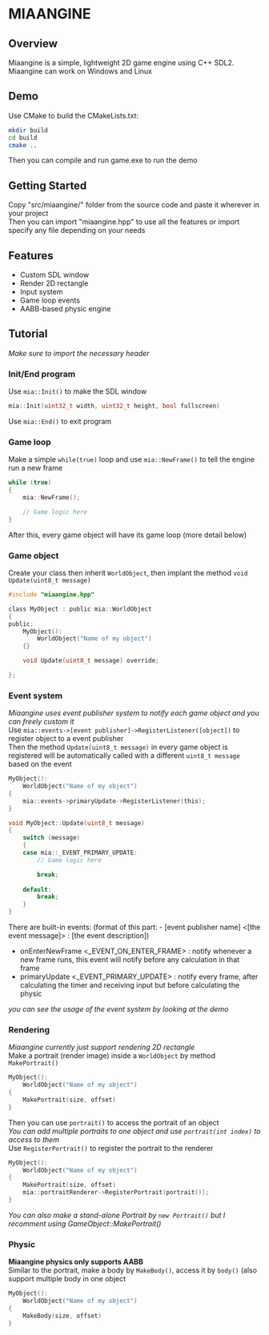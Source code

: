 # MIAANGINE

## Overview
Miaangine is a simple, lightweight 2D game engine using C++ SDL2.
Miaangine can work on Windows and Linux

## Demo
Use CMake to build the CMakeLists.txt:
```bash
mkdir build
cd build
cmake ..
```
Then you can compile and run game.exe to run the demo

## Getting Started
Copy "src/miaangine/" folder from the source code and paste it wherever in your project <br> 
Then you can import "miaangine.hpp" to use all the features or import specify any file depending on your needs

## Features
- Custom SDL window
- Render 2D rectangle
- Input system
- Game loop events
- AABB-based physic engine

## Tutorial
*Make sure to import the necessary header*

### Init/End program
Use ```mia::Init()``` to make the SDL window
```c
mia::Init(uint32_t width, uint32_t height, bool fullscreen)
```
Use ```mia::End()``` to exit program

### Game loop
Make a simple ```while(true)``` loop and use ```mia::NewFrame()``` to tell the engine run a new frame
```c
while (true)
{
    mia::NewFrame();

    // Game logic here
}
```
After this, every game object will have its game loop (more detail below)

### Game object
Create your class then inherit ```WorldObject```, then implant the method ```void Update(uint8_t message)```
```c
#include "miaangine.hpp"

class MyObject : public mia::WorldObject
{
public:
    MyObject():
        WorldObject("Name of my object")
    {}

    void Update(uint8_t message) override;

};
```

### Event system
*Miaangine uses event publisher system to notify each game object and you can freely custom it* <br>
Use ```mia::events->[event publisher]->RegisterListener([object])``` to register object to a event publisher <br>
Then the method ```Update(uint8_t message)``` in every game object is registered will be automatically called with a different ```uint8_t message``` based on the event 
```c
MyObject():
    WorldObject("Name of my object")
{
    mia::events->primaryUpdate->RegisterListener(this);
}
```
```c
void MyObject::Update(uint8_t message)
{
    switch (message)
    {
    case mia::_EVENT_PRIMARY_UPDATE:
        // Game logic here

        break;
    
    default:
        break;
    }
}
```
There are built-in events: (format of this part: - [event publisher name] <[the event message]> : [the event description]) <br>
- onEnterNewFrame <_EVENT_ON_ENTER_FRAME> : notify whenever a new frame runs, this event will notify before any calculation in that frame
- primaryUpdate <_EVENT_PRIMARY_UPDATE> : notify every frame, after calculating the timer and receiving input but before calculating the physic

*you can see the usage of the event system by looking at the demo*

### Rendering
*Miaangine currently just support rendering 2D rectangle* <br> 
Make a portrait (render image) inside a ```WorldObject``` by method ```MakePortrait()```
```c
MyObject():
    WorldObject("Name of my object")
{
    MakePortrait(size, offset)
}

```
Then you can use ```portrait()``` to access the portrait of an object <br>
*You can add multiple portraits to one object and use ```portrait(int index)``` to access to them* <br>
Use ```RegisterPortrait()``` to register the portrait to the renderer
```c
MyObject():
    WorldObject("Name of my object")
{
    MakePortrait(size, offset)
    mia::portraitRenderer->RegisterPortrait(portrait());
}
```
*You can also make a stand-alone Portrait by ```new Portrait()``` but I recomment using GameObject::MakePortrait()*

### Physic
**Miaangine physics only supports AABB** <br>
Similar to the portrait, make a body by ```MakeBody()```, access it by ```body()``` (also support multiple body in one object
```c
MyObject():
    WorldObject("Name of my object")
{
    MakeBody(size, offset)
}
```
